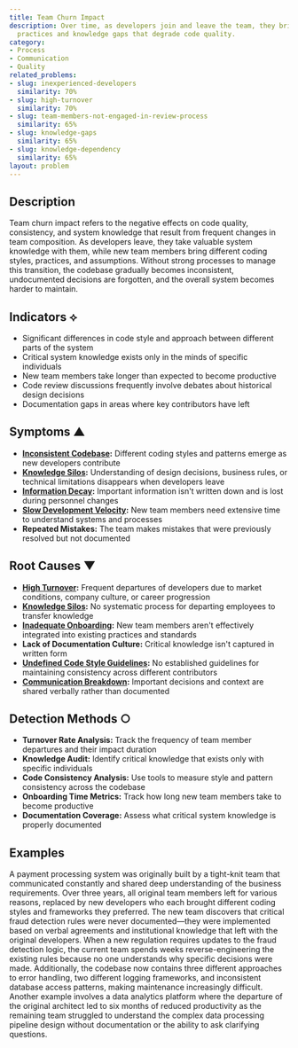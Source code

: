 ```yaml
---
title: Team Churn Impact
description: Over time, as developers join and leave the team, they bring inconsistent
  practices and knowledge gaps that degrade code quality.
category:
- Process
- Communication
- Quality
related_problems:
- slug: inexperienced-developers
  similarity: 70%
- slug: high-turnover
  similarity: 70%
- slug: team-members-not-engaged-in-review-process
  similarity: 65%
- slug: knowledge-gaps
  similarity: 65%
- slug: knowledge-dependency
  similarity: 65%
layout: problem
---
```


## Description

Team churn impact refers to the negative effects on code quality, consistency, and system knowledge that result from frequent changes in team composition. As developers leave, they take valuable system knowledge with them, while new team members bring different coding styles, practices, and assumptions. Without strong processes to manage this transition, the codebase gradually becomes inconsistent, undocumented decisions are forgotten, and the overall system becomes harder to maintain.

## Indicators ⟡
- Significant differences in code style and approach between different parts of the system
- Critical system knowledge exists only in the minds of specific individuals
- New team members take longer than expected to become productive
- Code review discussions frequently involve debates about historical design decisions
- Documentation gaps in areas where key contributors have left

## Symptoms ▲
- **[Inconsistent Codebase](inconsistent-codebase.md):** Different coding styles and patterns emerge as new developers contribute
- **[Knowledge Silos](knowledge-silos.md):** Understanding of design decisions, business rules, or technical limitations disappears when developers leave
- **[Information Decay](information-decay.md):** Important information isn't written down and is lost during personnel changes
- **[Slow Development Velocity](slow-development-velocity.md):** New team members need extensive time to understand systems and processes
- **Repeated Mistakes:** The team makes mistakes that were previously resolved but not documented

## Root Causes ▼
- **[High Turnover](high-turnover.md):** Frequent departures of developers due to market conditions, company culture, or career progression
- **[Knowledge Silos](knowledge-silos.md):** No systematic process for departing employees to transfer knowledge
- **[Inadequate Onboarding](inadequate-onboarding.md):** New team members aren't effectively integrated into existing practices and standards
- **Lack of Documentation Culture:** Critical knowledge isn't captured in written form
- **[Undefined Code Style Guidelines](undefined-code-style-guidelines.md):** No established guidelines for maintaining consistency across different contributors
- **[Communication Breakdown](communication-breakdown.md):** Important decisions and context are shared verbally rather than documented

## Detection Methods ○
- **Turnover Rate Analysis:** Track the frequency of team member departures and their impact duration
- **Knowledge Audit:** Identify critical knowledge that exists only with specific individuals
- **Code Consistency Analysis:** Use tools to measure style and pattern consistency across the codebase
- **Onboarding Time Metrics:** Track how long new team members take to become productive
- **Documentation Coverage:** Assess what critical system knowledge is properly documented

## Examples

A payment processing system was originally built by a tight-knit team that communicated constantly and shared deep understanding of the business requirements. Over three years, all original team members left for various reasons, replaced by new developers who each brought different coding styles and frameworks they preferred. The new team discovers that critical fraud detection rules were never documented—they were implemented based on verbal agreements and institutional knowledge that left with the original developers. When a new regulation requires updates to the fraud detection logic, the current team spends weeks reverse-engineering the existing rules because no one understands why specific decisions were made. Additionally, the codebase now contains three different approaches to error handling, two different logging frameworks, and inconsistent database access patterns, making maintenance increasingly difficult. Another example involves a data analytics platform where the departure of the original architect led to six months of reduced productivity as the remaining team struggled to understand the complex data processing pipeline design without documentation or the ability to ask clarifying questions.